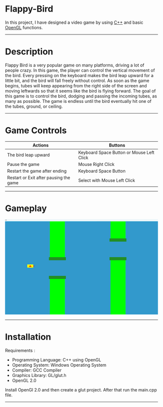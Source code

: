 # Flappy-Bird

In this project, I have designed a video game by using [C++](https://cplusplus.com/doc/tutorial/) and basic [OpenGL](https://www.opengl.org/) functions.

<hr/>

# Description 

<p>Flappy Bird is a very popular game on many platforms, driving a lot of people crazy. In this game, the player can control the vertical movement of the bird. Every pressing on the keyboard makes the bird leap upward for a little bit, and the bird will fall freely without control. As soon as the game begins, tubes will keep appearing from the right side of the screen and moving leftwards so that it seems like the bird is flying forward. The goal of this game is to control the bird, dodging and passing the incoming tubes, as many as possible. The game is endless until the bird eventually hit one of the tubes, ground, or ceiling.</p>

<hr/>

# Game Controls 

| Actions    | Buttons |
| ----------- | ----------- |
|  The bird leap upward     |  Keyboard Space Button or Mouse Left Click  |
| Pause the game  |   Mouse Right Click    |
| Restart the game after ending |   Keyboard Space Button |
| Restart or Exit after pausing the game | Select with Mouse Left Click |


<hr/>

# Gameplay 

![Gameplay](Images/Gameplay.png)

<hr/>

# Installation

Requirements :

* Programming Language: C++ using OpenGL
* Operating System: Windows Operating System
* Compiler: GCC Compiler
* Graphics Library: GL/glut.h
* OpenGL 2.0

Install OpenGl 2.0 and then create a glut project. After that run the main.cpp file.

<hr/>


